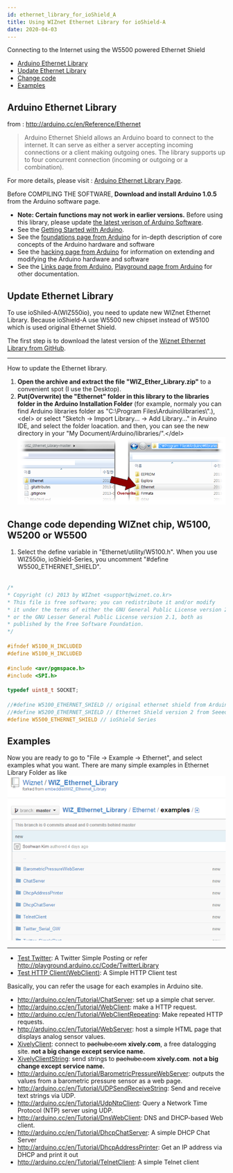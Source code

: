 ```yaml
---
id: ethernet_library_for_ioShield_A
title: Using WIZnet Ethernet Library for ioShield-A
date: 2020-04-03
---
```


Connecting to the Internet using the W5500 powered Ethernet Shield

  * [Arduino Ethernet Library](#arduino-ethernet-library)
  * [Update Ethernet Library](#update-ethernet-library)
  * [Change code](#change-code-depending-wiznet-chip-w5100-w5200-or-w5500)
  * [Examples](#examples)

## Arduino Ethernet Library

from : <http://arduino.cc/en/Reference/Ethernet>

> Arduino Ethernet Shield allows an Arduino board to connect to the
> internet. It can serve as either a server accepting incoming
> connections or a client making outgoing ones. The library supports up
> to four concurrent connection (incoming or outgoing or a combination).

For more details, please visit : [Arduino Ethernet Library
Page](http://arduino.cc/en/Reference/Ethernet).

Before COMPILING THE SOFTWARE, **Download
and install Arduino 1.0.5** from the Arduino software page.

  - **Note: Certain functions may not work in earlier versions.** Before
    using this library, please update [the latest verison of Arduino
    Software](http://arduino.cc/en/Main/Software).
  - See the [Getting Started with
    Arduino](http://arduino.cc/en/Guide/HomePage).
  - See the [foundations page from
    Arduino](http://arduino.cc/en/Tutorial/Foundations) for in-depth
    description of core concepts of the Arduino hardware and software
  - See the [hacking page from
    Arduino](http://arduino.cc/en/Hacking/HomePage) for information on
    extending and modifying the Arduino hardware and software
  - See the [Links page from
    Arduino](http://arduino.cc/en/Tutorial/Links), [Playground page from
    Arduino](http://playground.arduino.cc/) for other documentation.

## Update Ethernet Library

To use ioShiled-A(WIZ550io), you need to update new WIZnet Ethernet
Library. Because ioShield-A use W5500 new chipset instead of W5100 which
is used original Ethernet Shield.

The first step is to download the latest version of the [Wiznet Ethernet
Library from
GitHub](https://github.com/Wiznet/WIZ_Ethernet_Library.git).

-----

How to update the Ethernet library.

1.  **Open the archive and extract the file "WIZ\_Ether\_Library.zip"**
    to a convenient spot (I use the Desktop). 
2.  **Put(Overwrite) the "Ethernet" folder in this library to the
    libraries folder in the Arduino Installation Folder** (for example,
    normaly you can find Arduino libraries folder as "C:\\Program
    Files\\Arduino\\libraries\\".), \<del\> or select "Sketch -\> Import
    Library... -\> Add Library..." in Aruino IDE, and select the folder
    loacation. and then, you can see the new directory in your "My
    Document/Arduino/libraries/".\</del\>
    ![](/img/osh/ioshield-a/cap_2013-08-27_11-10-53-747.png) 

## Change code depending WIZnet chip, W5100, W5200 or W5500

1.  Select the define variable in "Ethernet/utility/W5100.h". When you
    use WIZ550io, ioShield-Series, you uncomment "\#define
    W5500\_ETHERNET\_SHIELD".

```cpp title="w5100.h"

/* 
* Copyright (c) 2013 by WIZnet <support@wiznet.co.kr> 
* This file is free software; you can redistribute it and/or modify 
* it under the terms of either the GNU General Public License version 2 
* or the GNU Lesser General Public License version 2.1, both as 
* published by the Free Software Foundation. 
*/

#ifndef W5100_H_INCLUDED 
#define W5100_H_INCLUDED

#include <avr/pgmspace.h> 
#include <SPI.h>

typedef uint8_t SOCKET;

//#define W5100_ETHERNET_SHIELD // original ethernet shield from Arduino 
//#define W5200_ETHERNET_SHIELD // Ethernet Shield version 2 from Seeed. 
#define W5500_ETHERNET_SHIELD // ioShield Series
```

## Examples

Now you are ready to go to "File -\> Example -\> Ethernet", and select
examples what you want. There are many simple examples in Ethernet
Library Folder as like
![](/img/osh/ioshield-a/cap_2013-08-26_15-51-17-988.png)

-----

  - [Test Twitter](twitter_test): A Twitter Simple
    Posting or refer <http://playground.arduino.cc/Code/TwitterLibrary>
  - [Test HTTP Client(WebClient)](http_client): A
    Simple HTTP Client test

Basically, you can refer the usage for each examples in Arduino site.

  - <http://arduino.cc/en/Tutorial/ChatServer>: set up a simple chat
    server.
  - <http://arduino.cc/en/Tutorial/WebClient>: make a HTTP request.
  - <http://arduino.cc/en/Tutorial/WebClientRepeating>: Make repeated
    HTTP requests.
  - <http://arduino.cc/en/Tutorial/WebServer>: host a simple HTML page
    that displays analog sensor values.
  - [XivelyClient](http://arduino.cc/en/Tutorial/PachubeClient): connect
    to ~~pachube.com~~ **xively.com**, a free datalogging site. **not a
    big change except service name.**
  - [XivelyClientString](http://arduino.cc/en/Tutorial/PachubeClientString):
    send strings to ~~pachube.com~~ **xively.com**. **not a big change
    except service name.**
  - <http://arduino.cc/en/Tutorial/BarometricPressureWebServer>: outputs
    the values from a barometric pressure sensor as a web page.
  - <http://arduino.cc/en/Tutorial/UDPSendReceiveString>: Send and
    receive text strings via UDP.
  - <http://arduino.cc/en/Tutorial/UdpNtpClient>: Query a Network Time
    Protocol (NTP) server using UDP.
  - <http://arduino.cc/en/Tutorial/DnsWebClient>: DNS and DHCP-based Web
    client.
  - <http://arduino.cc/en/Tutorial/DhcpChatServer>: A simple DHCP Chat
    Server
  - <http://arduino.cc/en/Tutorial/DhcpAddressPrinter>: Get an IP
    address via DHCP and print it out
  - <http://arduino.cc/en/Tutorial/TelnetClient>: A simple Telnet client